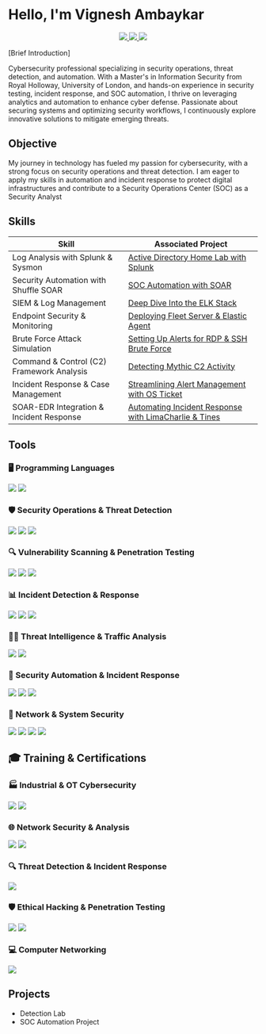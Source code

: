 # Hello, I'm Vignesh Ambaykar
<div align="center">
    <a href="https://www.linkedin.com/in/vigneshambaykar" target="_blank">
        <img src="https://img.shields.io/badge/-LinkedIn-0077B5?&style=for-the-badge&logo=LinkedIn&logoColor=white" />
    </a>
    <a href="mailto:vignesh3967@gmail.com" target="_blank">
        <img src="https://img.shields.io/badge/-Gmail-D14836?&style=for-the-badge&logo=Gmail&logoColor=white" />
    </a>
    <a href="https://medium.com/@vignesh3967" target="_blank">
        <img src="https://img.shields.io/badge/-Medium-000000?&style=for-the-badge&logo=Medium&logoColor=white" />
    </a>
</div>

[Brief Introduction]

Cybersecurity professional specializing in security operations, threat detection, and automation. With a Master's in Information Security from Royal Holloway, University of London,
and hands-on experience in security testing, incident response, and SOC automation, I thrive on leveraging analytics and automation to enhance cyber defense. 
Passionate about securing systems and optimizing security workflows, I continuously explore innovative solutions to mitigate emerging threats.

## Objective
My journey in technology has fueled my passion for cybersecurity, with a strong focus on security operations and threat detection. 
I am eager to apply my skills in automation and incident response to protect digital infrastructures and contribute 
to a Security Operations Center (SOC) as a Security Analyst

## Skills
| Skill                                         | Associated Project         |
|-----------------------------------------------|----------------------------|
| Log Analysis with Splunk & Sysmon          | <a href="https://medium.com/@vignesh3967/simulating-cyber-attack-and-analyzing-logs-in-an-active-directory-home-lab-with-splunk-640c4f88e667">Active Directory Home Lab with Splunk</a> |
| Security Automation with Shuffle SOAR | <a href="https://medium.com/@vignesh3967/soc-automation-with-soar-9203ed8f33b9">SOC Automation with SOAR</a> |
| SIEM & Log Management         | <a href="https://medium.com/@vignesh3967/a-deep-dive-into-the-elk-stack-understanding-elasticsearch-logstash-and-kibana-42ac12130831">Deep Dive Into the ELK Stack</a> |
| Endpoint Security & Monitoring      | <a href="https://medium.com/@vignesh3967/how-to-set-up-elastic-fleet-server-and-enroll-windows-server-using-elastic-agent-6bc77ccdda49">Deploying Fleet Server & Elastic Agent</a> |
| Brute Force Attack Simulation                  | <a href="https://medium.com/@vignesh3967/how-to-set-up-alerts-for-rdp-and-ssh-brute-force-attacks-on-windows-server-29cb11255028">Setting Up Alerts for RDP & SSH Brute Force</a> |
| Command & Control (C2) Framework Analysis | <a href="https://medium.com/@vignesh3967/detecting-mythic-c2-activity-creating-alerts-and-dashboards-in-elastic-a772c13e603a">Detecting Mythic C2 Activity</a> |
| Incident Response & Case Management | <a href="https://medium.com/@vignesh3967/streamlining-alert-management-a-beginners-guide-to-using-os-ticket-for-security-operations-131a4ae6df52">Streamlining Alert Management with OS Ticket</a> |
| SOAR-EDR Integration & Incident Response | <a href="https://medium.com/@vignesh3967/soar-edr-project-automating-incident-response-with-limacharlie-and-tines-9754364ec30c">Automating Incident Response with LimaCharlie & Tines</a> |

## Tools

### 🖥️ Programming Languages  
<div>
    <img src="https://img.shields.io/badge/-Python-3776AB?&style=for-the-badge&logo=Python&logoColor=white" />
    <img src="https://img.shields.io/badge/-Bash-4EAA25?&style=for-the-badge&logo=GNUBash&logoColor=white" />
</div>

### 🛡️ Security Operations & Threat Detection  
<div>
    <img src="https://img.shields.io/badge/-SIEM-0078D4?&style=for-the-badge&logo=Microsoft&logoColor=white" />
    <img src="https://img.shields.io/badge/-SOAR-FF4500?&style=for-the-badge&logo=Tines&logoColor=white" />
    <img src="https://img.shields.io/badge/-EDR-FFD700?&style=for-the-badge&logo=LimaCharlie&logoColor=black" />
</div>

### 🔍 Vulnerability Scanning & Penetration Testing  
<div>
    <img src="https://img.shields.io/badge/-Nmap-4A8BC2?&style=for-the-badge&logo=Nmap&logoColor=white" />
    <img src="https://img.shields.io/badge/-Burp_Suite-FF5733?&style=for-the-badge&logo=BurpSuite&logoColor=white" />
    <img src="https://img.shields.io/badge/-Metasploit-0099CC?&style=for-the-badge&logo=Metasploit&logoColor=white" />
</div>

### 📊 Incident Detection & Response  
<div>
    <img src="https://img.shields.io/badge/-Splunk-000000?&style=for-the-badge&logo=Splunk&logoColor=white" />
    <img src="https://img.shields.io/badge/-Elastic_Security-005571?&style=for-the-badge&logo=Elastic&logoColor=white" />
    <img src="https://img.shields.io/badge/-Wazuh-EE4C2C?&style=for-the-badge&logo=Wazuh&logoColor=white" />
</div>

### 🕵️‍♂️ Threat Intelligence & Traffic Analysis  
<div>
    <img src="https://img.shields.io/badge/-Wireshark-1679A7?&style=for-the-badge&logo=Wireshark&logoColor=white" />
    <img src="https://img.shields.io/badge/-Traffic_Analysis-5C2D91?&style=for-the-badge&logo=Security&logoColor=white" />
</div>

### 🔧 Security Automation & Incident Response  
<div>
    <img src="https://img.shields.io/badge/-Tines-000000?&style=for-the-badge&logo=Tines&logoColor=white" />
    <img src="https://img.shields.io/badge/-Shuffle-FF4500?&style=for-the-badge&logo=Shuffle&logoColor=white" />
    <img src="https://img.shields.io/badge/-LimaCharlie-FFD700?&style=for-the-badge&logo=LimaCharlie&logoColor=black" />
</div>

### 🔐 Network & System Security  
<div>
    <img src="https://img.shields.io/badge/-IDS/IPS-5C2D91?&style=for-the-badge&logo=Security&logoColor=white" />
    <img src="https://img.shields.io/badge/-TCP/IP-0078D4?&style=for-the-badge&logo=Internet&logoColor=white" />
    <img src="https://img.shields.io/badge/-Active_Directory-00A4EF?&style=for-the-badge&logo=Microsoft&logoColor=white" />
    <img src="https://img.shields.io/badge/-Linux_(Ubuntu/Kali)-FCC624?&style=for-the-badge&logo=Linux&logoColor=black" />
</div>

## 🎓 Training & Certifications  

### 🏭 Industrial & OT Cybersecurity  
<div>
    <img src="https://img.shields.io/badge/-Fundamentals_of_OT_Cybersecurity_(ICS/SCADA)-005571?&style=for-the-badge&logo=Security&logoColor=white" />
    <img src="https://img.shields.io/badge/-Industrial_Cybersecurity_(IEC_62443)-FF5733?&style=for-the-badge&logo=Security&logoColor=white" />
</div>

### 🌐 Network Security & Analysis  
<div>
    <img src="https://img.shields.io/badge/-Network_Support_and_Security_(Cisco)-0078D4?&style=for-the-badge&logo=Cisco&logoColor=white" />
    <img src="https://img.shields.io/badge/-Introduction_to_Network_Analysis_(Security_Blue_Team)-1F70C1?&style=for-the-badge&logo=Security&logoColor=white" />
</div>

### 🔍 Threat Detection & Incident Response  
<div>
    <img src="https://img.shields.io/badge/-Identifying_Web_Attacks_Through_Logs_(Cybrary)-000000?&style=for-the-badge&logo=Cybrary&logoColor=white" />
</div>

### 🛡️ Ethical Hacking & Penetration Testing  
<div>
    <img src="https://img.shields.io/badge/-Full_Ethical_Hacking_&_Penetration_Testing_(Udemy)-A435F0?&style=for-the-badge&logo=Udemy&logoColor=white" />
    <img src="https://img.shields.io/badge/-Certified_Ethical_Hacking_(Binary_Technology)-FF0000?&style=for-the-badge&logo=Security&logoColor=white" />
</div>

### 💻 Computer Networking  
<div>
    <img src="https://img.shields.io/badge/-The_Bits_&_Bytes_of_Computer_Networking_(Coursera)-2A73CC?&style=for-the-badge&logo=Coursera&logoColor=white" />
</div>


## Projects
- Detection Lab
- SOC Automation Project
